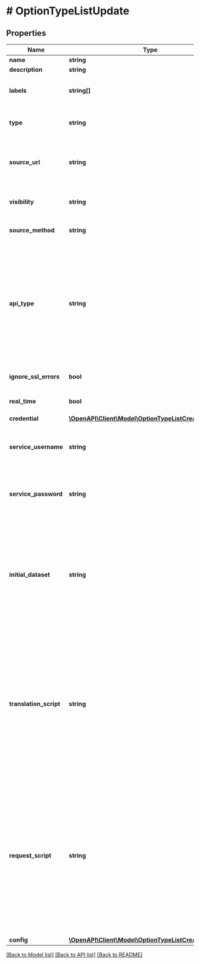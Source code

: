 # # OptionTypeListUpdate

## Properties

Name | Type | Description | Notes
------------ | ------------- | ------------- | -------------
**name** | **string** | Name | [optional]
**description** | **string** | Description | [optional]
**labels** | **string[]** | Array of label strings, can be used for filtering. | [optional]
**type** | **string** | Option List Type eg. &#x60;rest&#x60;, &#x60;api&#x60;, &#x60;ldap&#x60; or &#x60;manual&#x60;. | [optional] [default to 'rest']
**source_url** | **string** | Source URL, the http(s) URL to request data from. Required when type is rest. | [optional]
**visibility** | **string** | Visibility | [optional] [default to 'private']
**source_method** | **string** | Source Method, the HTTP method. | [optional] [default to 'GET']
**api_type** | **string** | Api Type, The code of the api option list to use, eg. clouds, environments, groups, instances, instance-wiki, networks, servicePlans, resourcePools, securityGroups, servers, server-wiki. Required when type is api. | [optional]
**ignore_ssl_errors** | **bool** | Ignore SSL Errors. | [optional] [default to false]
**real_time** | **bool** | Real Time. | [optional] [default to false]
**credential** | [**\OpenAPI\Client\Model\OptionTypeListCreateCredential**](OptionTypeListCreateCredential.md) |  | [optional]
**service_username** | **string** | Username for authenticating with Basic Auth when type is rest or ldap username. | [optional]
**service_password** | **string** | Password for authenticating with Basic Auth when type is rest or ldap password. | [optional]
**initial_dataset** | **string** | Initial Dataset. Create an initial JSON or CSV dataset to be used as the collection for this option list. It should be a list containing objects with properties &#39;name&#39;, and &#39;value&#39;. Required when type is manual. | [optional]
**translation_script** | **string** | Translation Script. Create a js script to translate the result data object into an Array containing objects with properties &#39;name&#39; and &#39;value&#39;. The input data is provided as data and the result should be put on the global variable results. | [optional]
**request_script** | **string** | Request Script. Create a js script to prepare the request. Return a data object as the body for a post, and return an array containing properties &#39;name&#39; and &#39;value&#39; for a get. The input data is provided as data and the result should be put on the global variable results. | [optional]
**config** | [**\OpenAPI\Client\Model\OptionTypeListCreateConfig**](OptionTypeListCreateConfig.md) |  | [optional]

[[Back to Model list]](../../README.md#models) [[Back to API list]](../../README.md#endpoints) [[Back to README]](../../README.md)
